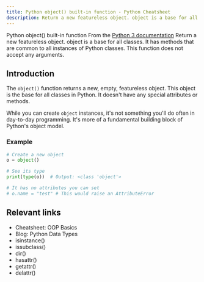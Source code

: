 ```yaml
---
title: Python object() built-in function - Python Cheatsheet
description: Return a new featureless object. object is a base for all classes. It has methods that are common to all instances of Python classes. This function does not accept any arguments.
---
```


<base-title :title="frontmatter.title" :description="frontmatter.description">
Python object() built-in function
</base-title>

<base-disclaimer>
  <base-disclaimer-title>
    From the <a target="_blank" href="https://docs.python.org/3/library/functions.html#object">Python 3 documentation</a>
  </base-disclaimer-title>
  <base-disclaimer-content>
   Return a new featureless object. object is a base for all classes. It has methods that are common to all instances of Python classes. This function does not accept any arguments.
  </base-disclaimer-content>
</base-disclaimer>

## Introduction

The `object()` function returns a new, empty, featureless object. This object is the base for all classes in Python. It doesn't have any special attributes or methods.

While you can create `object` instances, it's not something you'll do often in day-to-day programming. It's more of a fundamental building block of Python's object model.

### Example

```python
# Create a new object
o = object()

# See its type
print(type(o))  # Output: <class 'object'>

# It has no attributes you can set
# o.name = "test" # This would raise an AttributeError
```

## Relevant links

- <router-link to="/cheatsheet/oop-basics">Cheatsheet: OOP Basics</router-link>
- <router-link to="/blog/python-data-types">Blog: Python Data Types</router-link>
- <router-link to="/builtin/isinstance">isinstance()</router-link>
- <router-link to="/builtin/issubclass">issubclass()</router-link>
- <router-link to="/builtin/dir">dir()</router-link>
- <router-link to="/builtin/hasattr">hasattr()</router-link>
- <router-link to="/builtin/getattr">getattr()</router-link>
- <router-link to="/builtin/delattr">delattr()</router-link>

